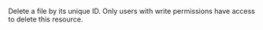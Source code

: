 Delete a file by its unique ID. Only users with write permissions have access to delete this resource.
